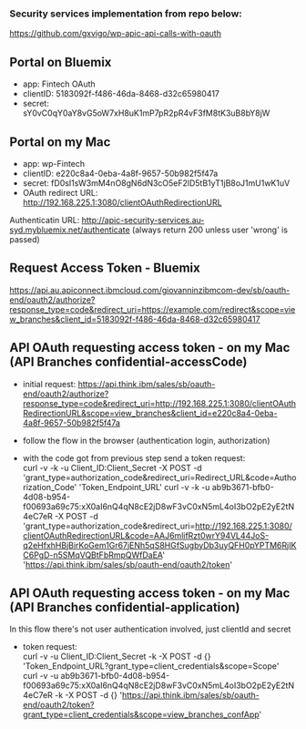 ### Security services implementation from repo below:
https://github.com/gxvigo/wp-apic-api-calls-with-oauth

## Portal on Bluemix
-  app: Fintech OAuth
  -  clientID: 5183092f-f486-46da-8468-d32c65980417
  -  secret: sY0vC0qY0aY8vG5oW7xH8uK1mP7pR2pR4vF3fM8tK3uB8bY8jW 


## Portal on my Mac
-  app: wp-Fintech
  -  clientID: e220c8a4-0eba-4a8f-9657-50b982f5f47a
  -  secret: fD0sI1sW3mM4nO8gN6dN3cO5eF2lD5tB1yT1jB8oJ1mU1wK1uV
  -  OAuth redirect URL: http://192.168.225.1:3080/clientOAuthRedirectionURL


Authenticatin URL: http://apic-security-services.au-syd.mybluemix.net/authenticate
(always return 200 unless user 'wrong' is passed)



## Request Access Token - Bluemix
https://api.au.apiconnect.ibmcloud.com/giovanninzibmcom-dev/sb/oauth-end/oauth2/authorize?response_type=code&redirect_uri=https://example.com/redirect&scope=view_branches&client_id=5183092f-f486-46da-8468-d32c65980417


## API OAuth requesting access token - on my Mac (API Branches confidential-accessCode)

  - initial request:
    https://api.think.ibm/sales/sb/oauth-end/oauth2/authorize?response_type=code&redirect_uri=http://192.168.225.1:3080/clientOAuthRedirectionURL&scope=view_branches&client_id=e220c8a4-0eba-4a8f-9657-50b982f5f47a

  - follow the flow in the browser (authentication login, authorization)
  
  - with the code got from previous step send a token request:  
    curl -v -k -u Client_ID:Client_Secret -X POST -d 'grant_type=authorization_code&redirect_uri=Redirect_URL&code=Authorization_Code' 'Token_Endpoint_URL'
    curl -v -k -u ab9b3671-bfb0-4d08-b954-f00693a69c75:xX0aI6nQ4qN8cE2jD8wF3vC0xN5mL4oI3bO2pE2yE2tN4eC7eR -X POST -d 'grant_type=authorization_code&redirect_uri=http://192.168.225.1:3080/clientOAuthRedirectionURL&code=AAJ6mlifRzt0wrY94VL44JoS-q2eHfxhHBjBirKoGem1Gr67jENh5qS8HGfSugbyDb3uyQFH0pYPTM6RjIKC6PgD-n5SMqVQBtFbRmpQWfDaEA' 'https://api.think.ibm/sales/sb/oauth-end/oauth2/token'
  


## API OAuth requesting access token - on my Mac (API Branches confidential-application)

In this flow there's not user authentication involved, just clientId and secret

  - token request:  
    curl -v -u Client_ID:Client_Secret -k -X POST -d {} 'Token_Endpoint_URL?grant_type=client_credentials&scope=Scope'  
    curl -v -u ab9b3671-bfb0-4d08-b954-f00693a69c75:xX0aI6nQ4qN8cE2jD8wF3vC0xN5mL4oI3bO2pE2yE2tN4eC7eR -k -X POST -d {} 'https://api.think.ibm/sales/sb/oauth-end/oauth2/token?grant_type=client_credentials&scope=view_branches_confApp'


